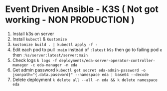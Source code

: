 # Event Driven Ansible - K3S ( Not got working - NON PRODUCTION )

1. Install k3s on server
2. Install `kubectl` & `Kustomize`
3. `kustomize build . | kubectl apply -f -`
4. Edit each pod to pull `:main` instead of `:latest`
    `k9s` then go to failing pod `e` then `:%s/server:latest/server:main`
4. Check logs `k logs -f deployments/eda-server-operator-controller-manager -c eda-manager -n eda`
5. Get admin password `kubectl get secret eda-admin-password -o jsonpath="{.data.password}" --namespace eda | base64 --decode`
6. Delete deployment `k delete all --all -n eda && k delete namespace eda`
